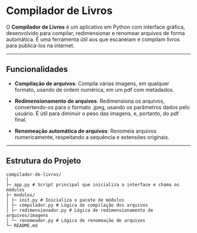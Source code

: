 # Compilador de Livros
O **Compilador de Livros** é um aplicativo em Python com interface gráfica, desenvolvido para compilar, redimensionar e renomear arquivos de forma automática. É uma ferramenta útil aos que escaneiam e compilam livros para publicá-los na internet.

---

## Funcionalidades

- **Compilação de arquivos**:
  Compila várias imagens, em qualquer formato, usando de ordem numérica, em um pdf com metadados.

- **Redimensionamento de arquivos**:
  Redimensiona os arquivos, convertendo-os para o formato .jpeg, usando os parâmetros dados pelo usuário. É útil para diminuir o peso das imagens, e, portanto, do pdf final.

- **Renomeação automática de arquivos**:
  Renomeia arquivos numericamente, respeitando a sequência e extensões originais.

---

## Estrutura do Projeto
```
compilador-de-livros/
│
├─ app.py # Script principal que inicializa a interface e chama os módulos
├─ modulos/
│ ├─ init.py # Inicializa o pacote de módulos
│ ├─ compilador.py # Lógica de compilação dos arquivos
│ ├─ redimensionador.py # Lógica de redimensionamento de arquivos/imagens
│ └─ renomeador.py # Lógica de renomeação de arquivos
└─ README.md
```